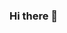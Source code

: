### Hi there 👋

<!--
**Mahymooo/Mahymooo** is a ✨ _special_ ✨ repository because its `README.md` (this file) appears on your GitHub profile.

Here are some ideas to get you started:


-💻am mahy a BACK-END learner...
-💭 Iam an outgoing person so dont hesitate texting me ...
-💅 i have a super power ⚡, i will tell you about it but u must follow me ...
-☕️ guess what pro,I dont like coffe at all ...
-💬 Ask me about problem solving,algorithms,c++,...
-📲 follow me ➔...
-😄 Pronouns: ...
-💣 skills that iam professional at: a graphic desighning🖌️, a digital marketing🔥, content& copy writting📃, voice overing🎙️ ...
-💁🏻if u need any help with any of the previous skills, just ask me
